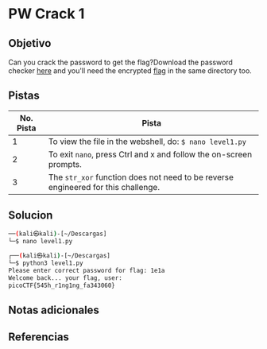 # PW Crack 1

## Objetivo
Can you crack the password to get the flag?Download the password checker [here](https://artifacts.picoctf.net/c/11/level1.py) and you'll need the encrypted [flag](https://artifacts.picoctf.net/c/11/level1.flag.txt.enc) in the same directory too.

## Pistas

| No. Pista | Pista                                                                             |
| --------- | --------------------------------------------------------------------------------- |
| 1         | To view the file in the webshell, do: `$ nano level1.py`                          |
| 2         | To exit `nano`, press Ctrl and x and follow the on-screen prompts.                |
| 3         | The `str_xor` function does not need to be reverse engineered for this challenge. |

## Solucion
```bash
──(kali㉿kali)-[~/Descargas]
└─$ nano level1.py      
                                                                                                  
┌──(kali㉿kali)-[~/Descargas]
└─$ python3 level1.py                                          
Please enter correct password for flag: 1e1a
Welcome back... your flag, user:
picoCTF{545h_r1ng1ng_fa343060}
```

## Notas adicionales

## Referencias